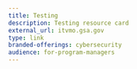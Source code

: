 ```yaml
---
title: Testing
description: Testing resource card
external_url: itvmo.gsa.gov
type: link
branded-offerings: cybersecurity
audience: for-program-managers
---
```

